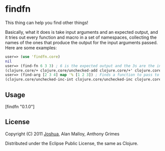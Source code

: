 # findfn

This thing can help you find other things!

Basically, what it does is take input arguments and an expected output, and it tries out every function and macro in a set of namespaces, collecting the names of the ones that produce the output for the input arguments passed. Here are some examples:

```clojure
user=> (use 'findfn.core)
nil
user=> (find-fn 6 3 3) ; 6 is the expected output and the 3s are the input
(clojure.core/+ clojure.core/unchecked-add clojure.core/+' clojure.core/unchecked-add-int)
user=> (find-arg [2 3 4] map '% [1 2 3]) ; Finds a function to pass to a higher order function
(clojure.core/unchecked-inc-int clojure.core/unchecked-inc clojure.core/inc clojure.core/inc')
```

## Usage

   [findfn "0.1.0"]

## License

Copyright (C) 2011 [Joshua](https://github.com/jColeChanged), Alan Malloy, Anthony Grimes

Distributed under the Eclipse Public License, the same as Clojure.
